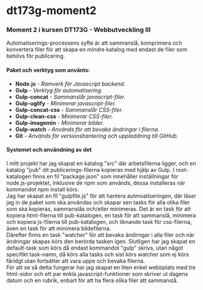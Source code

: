 # dt173g-moment2
### Moment 2 i kursen DT173G - Webbutveckling III
Automatiserings-processens syfte är att sammanslå, komprimera och konvertera filer för att skapa en mindre katalog med endast de filer som behövs för publicering.

#### Paket och verktyg som använts:
* **Node.js** - _Ramverk för Javascript backend._
* **Gulp** - _Verktyg för automatisering._
* **Gulp-concat** - _Sammanslår javascript-filer._
* **Gulp-uglify** - _Minimerar javascript-filer._
* **Gulp-concat-css** - _Sammanslår CSS-filer._
* **Gulp-clean-css** - _Minimerar CSS-filer._
* **Gulp-imagemin** - _Minimerar bilder._
* **Gulp-watch** - _Används för att bevaka ändringar i filerna._
* **Git** - _Används för versionshantering och uppladdning till GitHub._

#### Systemet och användning av det
I mitt projekt har jag skapat en katalog "src" där arbetsfilerna ligger, och en katalog "pub" dit publicerings-filerna kopieras med hjälp av Gulp. I root-katalogen finns en fil "package.json" som innehåller inställningar för node.js-projektet, inklusive de npm som används, dessa installeras när kommandot npm install körs.  
Jag har skapat en fil "gulpfile.js" för att hantera autmoatiseringen, där läser jag in de paket som ska användas och skapar sen tasks för alla olika filer som ska kopieras, sammanslås och/eller minimeras. Det är en task för att kopiera html-filerna till pub-katalogen, en task för att sammanslå, minimera och kopiera js-filerna till pub-katalogen, och liknande task för css-filerna, även en task för att minimera bildefilerna.  
Därefter finns en task "watcher" för att bevaka ändirngar i alla filer och när ändringar skapas körs den berörda tasken igen. Slutligen har jag skapat en default-task som körs då endast kommandot "gulp" skrivs, utan något specifikt task-namn, då körs alla tasks och sist körs watcher som ej körs färidgt utan fortsätter att vara uppe och bevaka filerna.  
För att se så detta fungerar har jag skapat en liten enkel webbplats med tre html-sidor och ett par enkla javascript-funktioner som skriver ut dagens datum och en rubrik, enbart för att ha flera olika filer att sammanslå.
